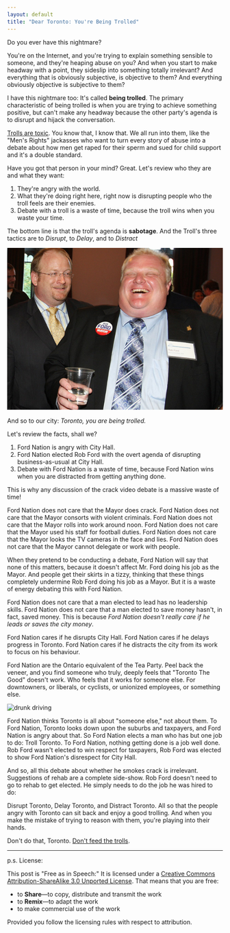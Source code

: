 ```yaml
---
layout: default
title: "Dear Toronto: You're Being Trolled"
---
```


Do you ever have this nightmare?

You're on the Internet, and you're trying to explain something sensible to someone, and they're heaping abuse on you? And when you start to make headway with a point, they sideslip into something totally irrelevant? And everything that is obviously subjective, is objective to them? And everything obviously objective is subjective to them?

I have this nightmare too: It's called **being trolled**. The primary characteristic of being trolled is when you are trying to achieve something positive, but can't make any headway because the other party's agenda is to disrupt and hijack the conversation.

[Trolls are toxic][troll]. You know that, I know that. We all run into them, like the "Men's Rights" jackasses who want to turn every story of abuse into a debate about how men get raped for their sperm and sued for child support and it's a double standard.

[troll]: https://en.wikipedia.org/wiki/Troll_(Internet)

Have you got that person in your mind? Great. Let's review who they are and what they want:

1. They're angry with the world.
2. What they're doing right here, right now is disrupting people who the troll feels are their enemies.
3. Debate with a troll is a waste of time, because the troll wins when you waste your time.

The bottom line is that the troll's agenda is **sabotage**. And the Troll's three tactics are to *Disrupt*, to *Delay*, and to *Distract*

![Rob Ford, Troll](/assets/images/robford.jpg)

And so to our city: *Toronto, you are being trolled.*

Let's review the facts, shall we?

1. Ford Nation is angry with City Hall.
2. Ford Nation elected Rob Ford with the overt agenda of disrupting business-as-usual at City Hall.
3. Debate with Ford Nation is a waste of time, because Ford Nation wins when you are distracted from getting anything done.

This is why any discussion of the crack video debate is a massive waste of time!

Ford Nation does not care that the Mayor does crack. Ford Nation does not care that the Mayor consorts with violent criminals. Ford Nation does not care that the Mayor rolls into work around noon. Ford Nation does not care that the Mayor used his staff for football duties. Ford Nation does not care that the Mayor looks the TV cameras in the face and lies. Ford Nation does not care that the Mayor cannot delegate or work with people.

When they pretend to be conducting a debate, Ford Nation will say that none of this matters, because it doesn't affect Mr. Ford doing his job as the Mayor. And people get their skirts in a tizzy, thinking that these things completely undermine Rob Ford doing his job as a Mayor. But it is a waste of energy debating this with Ford Nation.

Ford Nation does not care that a man elected to lead has no leadership skills. Ford Nation does not care that a man elected to save money hasn't, in fact, saved money. This is because *Ford Nation doesn't really care if he leads or saves the city money*.

Ford Nation cares if he disrupts City Hall. Ford Nation cares if he delays progress in Toronto. Ford Nation cares if he distracts the city from its work to focus on his behaviour.

Ford Nation are the Ontario equivalent of the Tea Party. Peel back the veneer, and you find someone who truly, deeply feels that "Toronto The Good" doesn't work. Who feels that it works for someone else. For downtowners, or liberals, or cyclists, or unionized employees, or something else.

![drunk driving](/asserts/images/drunk-driving.gif)

Ford Nation thinks Toronto is all about "someone else," not about them. To Ford Nation, Toronto looks down upon the suburbs and taxpayers, and Ford Nation is angry about that. So Ford Nation elects a man who has but one job to do: Troll Toronto. To Ford Nation, nothing getting done is a job well done. Rob Ford wasn't elected to win respect for taxpayers, Rob Ford was elected to show Ford Nation's disrespect for City Hall.

And so, all this debate about whether he smokes crack is irrelevant. Suggestions of rehab are a complete side-show. Rob Ford doesn't need to go to rehab to get elected. He simply needs to do the job he was hired to do:

Disrupt Toronto, Delay Toronto, and Distract Toronto. All so that the people angry with Toronto can sit back and enjoy a good trolling. And when you make the mistake of trying to reason with them, you're playing into their hands.

Don't do that, Toronto. [Don't feed the trolls](http://rationalwiki.org/wiki/Don't_feed_the_Troll#Treatment).

---

p.s. License:

This post is "Free as in Speech:" It is licensed under a [Creative Commons Attribution-ShareAlike 3.0 Unported License](http://creativecommons.org/licenses/by-sa/3.0/deed.en_US). That means that you are free:

* to **Share**—to copy, distribute and transmit the work
* to **Remix**—to adapt the work
* to make commercial use of the work

Provided you follow the licensing rules with respect to attribution.